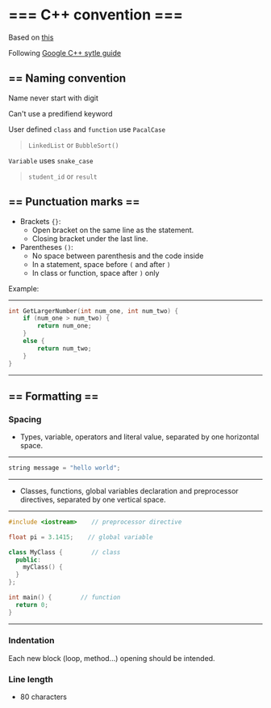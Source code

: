 # === C++  convention ===

Based on [this](https://www.codecademy.com/courses/c-plus-plus-for-programmers/articles/cpp-style-guide)

Following [Google C++ sytle guide](https://google.github.io/styleguide/cppguide.html#cpplint)

## == Naming convention

Name never start with digit

Can't use a predifiend keyword

User defined `class` and `function` use `PacalCase` 
> `LinkedList` or `BubbleSort()`

`Variable` uses `snake_case` 
> `student_id` or `result`

## == Punctuation marks ==

- Brackets `{}`: 
    - Open bracket on the same line as the statement. 
    - Closing bracket under the last line.
- Parentheses `()`: 
    - No space between parenthesis and the code inside
    - In a statement, space before `(` and after `)`
    - In class or function, space after `)` only

Example: 

***
```cpp
int GetLargerNumber(int num_one, int num_two) {
    if (num_one > num_two) {
        return num_one;
    }
    else {
        return num_two;
    }
}
```
***

## == Formatting ==

### Spacing

- Types, variable, operators and literal value, separated by one horizontal space. 

***
```cpp
string message = "hello world";
```
***

- Classes, functions, global variables declaration and preprocessor directives, separated by one vertical space.

***
```cpp
#include <iostream>    // preprocessor directive
 
float pi = 3.1415;    // global variable
 
class MyClass {        // class
  public:
    myClass() {
  }
};
 
int main() {        // function
  return 0;
}
```
***

### Indentation

Each new block (loop, method...) opening should be intended.

### Line length 

- 80 characters
